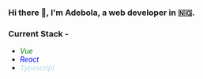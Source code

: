 ### Hi there 👋, I'm Adebola, a web developer in 🇳🇬.

### Current Stack -
- <span style="color:green">*Vue*</span>
- <span style="color:blue">*React*</span>
- <span style="color:lightblue">*Typescript*</span>

<!--
**Rael-x/rael-x** is a ✨ _special_ ✨ repository because its `README.md` (this file) appears on your GitHub profile.

Here are some ideas to get you started:

- 🔭 I’m currently working on ...
- 🌱 I’m currently learning ...
- 👯 I’m looking to collaborate on ...
- 🤔 I’m looking for help with ...
- 💬 Ask me about ...
- 📫 How to reach me: ...
- 😄 Pronouns: ...
- ⚡ Fun fact: ...
-->
